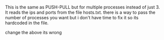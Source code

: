 This is the same as PUSH-PULL but for multiple processes instead of just 3.
It reads the ips and ports from the file hosts.txt.
there is a way to pass the number of processes you want but i don't have time to fix it
so its hardcoded in the file.

change the above its wrong
